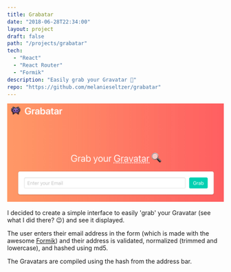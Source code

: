```yaml
---
title: Grabatar
date: "2018-06-28T22:34:00"
layout: project
draft: false
path: "/projects/grabatar"
tech:
  - "React"
  - "React Router"
  - "Formik"
description: "Easily grab your Gravatar 👾"
repo: "https://github.com/melanieseltzer/grabatar"
---
```


![Grabatar.jpg](./Grabatar.jpg)

I decided to create a simple interface to easily 'grab' your Gravatar (see what I did there? 😉) and see it displayed.

The user enters their email address in the form (which is made with the awesome <a href="https://github.com/jaredpalmer/formik" target="_blank">Formik</a>) and their address is validated, normalized (trimmed and lowercase), and hashed using md5.

The Gravatars are compiled using the hash from the address bar.